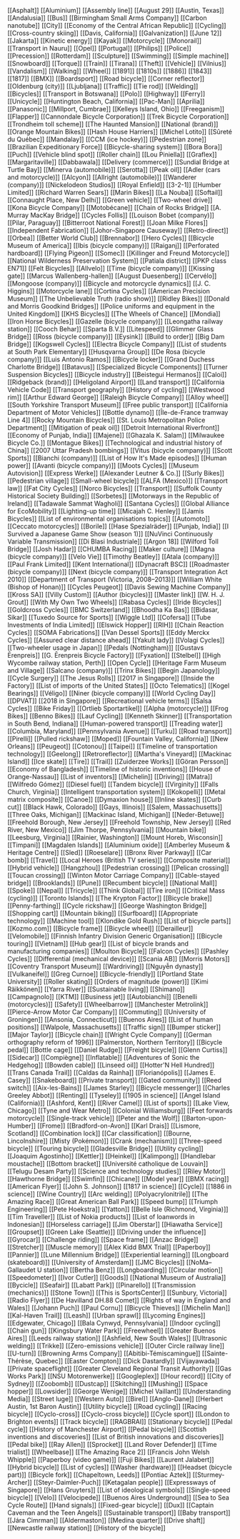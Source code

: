 [[Asphalt]]
[[Aluminium]]
[[Assembly line]]
[[August 29]]
[[Austin, Texas]]
[[Andalusia]]
[[Bus]]
[[Birmingham Small Arms Company]]
[[Carbon nanotube]]
[[City]]
[[Economy of the Central African Republic]]
[[Cycling]]
[[Cross-country skiing]]
[[Davis, California]]
[[Galvanization]]
[[June 12]]
[[Jakarta]]
[[Kinetic energy]]
[[Kayak]]
[[Motorcycle]]
[[Monorail]]
[[Transport in Nauru]]
[[Opel]]
[[Portugal]]
[[Philips]]
[[Police]]
[[Precession]]
[[Rotterdam]]
[[Sculpture]]
[[Swimming]]
[[Simple machine]]
[[Snowboard]]
[[Torque]]
[[Train]]
[[Tirana]]
[[Theft]]
[[Vehicle]]
[[Vilnius]]
[[Vandalism]]
[[Walking]]
[[Wheel]]
[[1891]]
[[1810s]]
[[1886]]
[[1843]]
[[1817]]
[[BMX]]
[[Boardsport]]
[[Road bicycle]]
[[Corner reflector]]
[[Oldenburg (city)]]
[[Ljubljana]]
[[Traffic]]
[[Tie rod]]
[[Welding]]
[[Bicycles]]
[[Transport in Botswana]]
[[Polo]]
[[Highway]]
[[Ferry]]
[[Unicycle]]
[[Huntington Beach, California]]
[[Pac-Man]]
[[Aprilia]]
[[Panasonic]]
[[Millport, Cumbrae]]
[[Kelleys Island, Ohio]]
[[Freeganism]]
[[Flapper]]
[[Cannondale Bicycle Corporation]]
[[Trek Bicycle Corporation]]
[[Trondheim toll scheme]]
[[The Haunted Mansion]]
[[National (brand)]]
[[Orange Mountain Bikes]]
[[Hash House Harriers]]
[[Michel Lotito]]
[[Sûreté du Québec]]
[[Mandalay]]
[[CCM (ice hockey)]]
[[Pedestrian zone]]
[[Brazilian Expeditionary Force]]
[[Bicycle-sharing system]]
[[Bora Bora]]
[[Puch]]
[[Vehicle blind spot]]
[[Roller chain]]
[[Lou Piniella]]
[[Graflex]]
[[Margaritaville]]
[[Dabbawala]]
[[Delivery (commerce)]]
[[Sundial Bridge at Turtle Bay]]
[[Minerva (automobile)]]
[[Serotta]]
[[Peak oil]]
[[Adler (cars and motorcycle)]]
[[Alcyon]]
[[Allright (automobile)]]
[[Wanderer (company)]]
[[Nickelodeon Studios]]
[[Royal Enfield]]
[[3-2-1]]
[[Humber Limited]]
[[Richard Warren Sears]]
[[Marin Bikes]]
[[La Nouba]]
[[Softail]]
[[Connaught Place, New Delhi]]
[[Green vehicle]]
[[Two-wheel drive]]
[[Kona Bicycle Company]]
[[Motobécane]]
[[Chain of Rocks Bridge]]
[[A. Murray MacKay Bridge]]
[[Cycles Follis]]
[[Louison Bobet (company)]]
[[Pilar, Paraguay]]
[[Bitterroot National Forest]]
[[Joan Milke Flores]]
[[Independent Fabrication]]
[[Johor–Singapore Causeway]]
[[Retro-direct]]
[[Orbea]]
[[Better World Club]]
[[Brennabor]]
[[Hero Cycles]]
[[Bicycle Museum of America]]
[[Ibis (bicycle company)]]
[[Raiganj]]
[[Perforated hardboard]]
[[Flying Pigeon]]
[[Somec]]
[[Killinger and Freund Motorcycle]]
[[National Wilderness Preservation System]]
[[Patiala district]]
[[PKP class EN71]]
[[Felt Bicycles]]
[[Allvelo]]
[[Time (bicycle company)]]
[[Kissing gate]]
[[Marcus Wallenberg-hallen]]
[[August Duesenberg]]
[[Cervélo]]
[[Mongoose (company)]]
[[Bicycle and motorcycle dynamics]]
[[J. C. Higgins]]
[[Motorcycle lane]]
[[Cortina Cycles]]
[[American Precision Museum]]
[[The Unbelievable Truth (radio show)]]
[[Ridley Bikes]]
[[Donald and Morris Goodkind Bridges]]
[[Police uniforms and equipment in the United Kingdom]]
[[KHS Bicycles]]
[[The Wheels of Chance]]
[[Mondia]]
[[Iron Horse Bicycles]]
[[Gazelle (bicycle company)]]
[[Leongatha railway station]]
[[Cooch Behar]]
[[Sparta B.V.]]
[[Litespeed]]
[[Glimmer Glass Bridge]]
[[Ross (bicycle company)]]
[[Eysink]]
[[Build to order]]
[[Big Dam Bridge]]
[[Kogswell Cycles]]
[[Electra Bicycle Company]]
[[List of students at South Park Elementary]]
[[Husqvarna Group]]
[[De Rosa (bicycle company)]]
[[Luis Antonio Ramos]]
[[Bicycle locker]]
[[Grand Duchess Charlotte Bridge]]
[[Batavus]]
[[Specialized Bicycle Components]]
[[Turner Suspension Bicycles]]
[[Bicycle industry]]
[[Beistegui Hermanos]]
[[Caloi]]
[[Ridgeback (brand)]]
[[Heligoland Airport]]
[[Land transport]]
[[California Vehicle Code]]
[[Transport geography]]
[[History of cycling]]
[[Westwood rim]]
[[Arthur Edward George]]
[[Raleigh Bicycle Company]]
[[Alloy wheel]]
[[South Yorkshire Transport Museum]]
[[Free public transport]]
[[California Department of Motor Vehicles]]
[[Bottle dynamo]]
[[Île-de-France tramway Line 4]]
[[Rocky Mountain Bicycles]]
[[St. Louis Metropolitan Police Department]]
[[Mitigation of peak oil]]
[[Detroit International Riverfront]]
[[Economy of Punjab, India]]
[[Majene]]
[[Ghazala K. Salam]]
[[Milwaukee Bicycle Co.]]
[[Montague Bikes]]
[[Technological and industrial history of China]]
[[2007 Uttar Pradesh bombings]]
[[Vitus (bicycle company)]]
[[Scott Sports]]
[[Bianchi (company)]]
[[List of How It's Made episodes]]
[[Human power]]
[[Avanti (bicycle company)]]
[[Moots Cycles]]
[[Museum Autovision]]
[[Express Werke]]
[[Alexander Leutner & Co.]]
[[Surly Bikes]]
[[Pedestrian village]]
[[Small-wheel bicycle]]
[[ALFA (Mexico)]]
[[Transport law]]
[[Fat City Cycles]]
[[Norco Bicycles]]
[[Transport]]
[[Suffolk County Historical Society Building]]
[[Sorbetes]]
[[Motorways in the Republic of Ireland]]
[[Tadawale Sammat Wagholi]]
[[Santana Cycles]]
[[Global Alliance for EcoMobility]]
[[Lighting-up time]]
[[Micajah C. Henley]]
[[Jamis Bicycles]]
[[List of environmental organisations topics]]
[[Automoto]]
[[Ceccato motorcycles]]
[[Borile]]
[[Hase Spezialräder]]
[[Punjab, India]]
[[I Survived a Japanese Game Show (season 1)]]
[[NuVinci Continuously Variable Transmission]]
[[Di Blasi Industriale]]
[[Argon 18]]
[[Wilford Toll Bridge]]
[[Josh Hadar]]
[[CHUMBA Racing]]
[[Maker culture]]
[[Magna (bicycle company)]]
[[Velo Vie]]
[[Timothy Beatley]]
[[Atala (company)]]
[[Paul Frank Limited]]
[[Kent International]]
[[Dynacraft BSC]]
[[Roadmaster (bicycle company)]]
[[Next (bicycle company)]]
[[Transport Integration Act 2010]]
[[Department of Transport (Victoria, 2008–2013)]]
[[William White (Bishop of Honan)]]
[[Cycles Peugeot]]
[[Davis Sewing Machine Company]]
[[Kross SA]]
[[Villy Custom]]
[[Author (bicycles)]]
[[Master link]]
[[W. H. J. Grout]]
[[With My Own Two Wheels]]
[[Rabasa Cycles]]
[[Iride Bicycles]]
[[Goldcross Cycles]]
[[BMC Switzerland]]
[[Bhoodha Ka Bas]]
[[Bidasar, Sikar]]
[[Tuxedo Source for Sports]]
[[Wiggle Ltd]]
[[Cofersa]]
[[Tube Investments of India Limited]]
[[Elswick Hopper]]
[[RIH]]
[[Chain Reaction Cycles]]
[[SOMA Fabrications]]
[[Van Dessel Sports]]
[[Eddy Merckx Cycles]]
[[Assured clear distance ahead]]
[[Yakult lady]]
[[Volagi Cycles]]
[[Two-wheeler usage in Japan]]
[[Pedals (Nottingham)]]
[[Gustavs Ērenpreis]]
[[G. Ērenpreis Bicycle Factory]]
[[Fyxation]]
[[Stelbel]]
[[High Wycombe railway station, Perth]]
[[Open Cycle]]
[[Heritage Farm Museum and Village]]
[[Salcano (company)]]
[[Trinx Bikes]]
[[Begin Japanology]]
[[Cycle Surgery]]
[[The Jesus Rolls]]
[[2017 in Singapore]]
[[Inside the Factory]]
[[List of imports of the United States]]
[[Octo Telematics]]
[[Kogel Bearings]]
[[Véligo]]
[[Niner (bicycle company)]]
[[World Cycling Day]]
[[DPVAT]]
[[2018 in Singapore]]
[[Recreational vehicle terms]]
[[Salsa Cycles]]
[[Bike Friday]]
[[Ortlieb Sportartikel]]
[[Alpha (motorcycle)]]
[[Frog Bikes]]
[[Benno Bikes]]
[[Lauf Cycling]]
[[Kenneth Skinner]]
[[Transportation in South Bend, Indiana]]
[[Human-powered transport]]
[[Treading water]]
[[Columbia, Maryland]]
[[Pennsylvania Avenue]]
[[Turku]]
[[Road transport]]
[[Pirelli]]
[[Pulled rickshaw]]
[[Moped]]
[[Fountain Valley, California]]
[[New Orleans]]
[[Peugeot]]
[[Cotonou]]
[[Taipei]]
[[Timeline of transportation technology]]
[[Geelong]]
[[Retroreflector]]
[[Martha's Vineyard]]
[[Mackinac Island]]
[[Ice skate]]
[[Tire]]
[[Trail]]
[[Zuiderzee Works]]
[[Göran Persson]]
[[Economy of Bangladesh]]
[[Timeline of historic inventions]]
[[House of Orange-Nassau]]
[[List of inventors]]
[[Michelin]]
[[Driving]]
[[Matra]]
[[Wilfredo Gómez]]
[[Diesel fuel]]
[[Tandem bicycle]]
[[Virginity]]
[[Falls Church, Virginia]]
[[Intelligent transportation system]]
[[Kokopelli]]
[[Metal matrix composite]]
[[Canoe]]
[[Dymaxion house]]
[[Inline skates]]
[[Curb cut]]
[[Black Hawk, Colorado]]
[[Gays, Illinois]]
[[Salem, Massachusetts]]
[[Three Oaks, Michigan]]
[[Mackinac Island, Michigan]]
[[Neder-Betuwe]]
[[Freehold Borough, New Jersey]]
[[Freehold Township, New Jersey]]
[[Red River, New Mexico]]
[[Jim Thorpe, Pennsylvania]]
[[Mountain bike]]
[[Leesburg, Virginia]]
[[Rainier, Washington]]
[[Mount Horeb, Wisconsin]]
[[Timpani]]
[[Magdalen Islands]]
[[Aluminium oxide]]
[[Amberley Museum & Heritage Centre]]
[[Sled]]
[[Roeselare]]
[[Bronx River Parkway]]
[[Car bomb]]
[[Travel]]
[[Local Heroes (British TV series)]]
[[Composite material]]
[[Hybrid vehicle]]
[[Hangzhou]]
[[Pedestrian crossing]]
[[Pelican crossing]]
[[Toucan crossing]]
[[Winton Motor Carriage Company]]
[[Cable-stayed bridge]]
[[Brooklands]]
[[Pune]]
[[Recumbent bicycle]]
[[National Mall]]
[[Spoke]]
[[Nepal]]
[[Tricycle]]
[[Think Global]]
[[Tire iron]]
[[Critical Mass (cycling)]]
[[Toronto Islands]]
[[The Krypton Factor]]
[[Bicycle brake]]
[[Penny-farthing]]
[[Cycle rickshaw]]
[[George Washington Bridge]]
[[Shopping cart]]
[[Mountain biking]]
[[Surfboard]]
[[Appropriate technology]]
[[Machine tool]]
[[Klondike Gold Rush]]
[[List of bicycle parts]]
[[Kozmo.com]]
[[Bicycle frame]]
[[Bicycle wheel]]
[[Derailleur]]
[[Velomobile]]
[[Finnish Infantry Division Generic Organisation]]
[[Bicycle touring]]
[[Vietnam]]
[[Hub gear]]
[[List of bicycle brands and manufacturing companies]]
[[Moulton Bicycle]]
[[Falcon Cycles]]
[[Pashley Cycles]]
[[Differential (mechanical device)]]
[[Scania AB]]
[[Morris Motors]]
[[Coventry Transport Museum]]
[[Wardriving]]
[[Nguyễn dynasty]]
[[Vulkaneifel]]
[[Greg Curnoe]]
[[Bicycle-friendly]]
[[Portland State University]]
[[Roller skating]]
[[Orders of magnitude (power)]]
[[Kimi Räikkönen]]
[[Yarra River]]
[[Sustainable living]]
[[Shimano]]
[[Campagnolo]]
[[KTM]]
[[Business jet]]
[[Autobianchi]]
[[Benelli (motorcycles)]]
[[Safety]]
[[Wheelbarrow]]
[[Manchester Metrolink]]
[[Pierce-Arrow Motor Car Company]]
[[Commuting]]
[[University of Groningen]]
[[Ansonia, Connecticut]]
[[Buenos Aires]]
[[List of human positions]]
[[Walpole, Massachusetts]]
[[Traffic sign]]
[[Bumper sticker]]
[[Major Taylor]]
[[Bicycle chain]]
[[Wright Cycle Company]]
[[German orthography reform of 1996]]
[[Palmerston, Northern Territory]]
[[Bicycle pedal]]
[[Bottle cage]]
[[Daniel Rudge]]
[[Freight bicycle]]
[[Glenn Curtiss]]
[[Sidecar]]
[[Compiègne]]
[[Inflatable]]
[[Adventures of Sonic the Hedgehog]]
[[Bowden cable]]
[[Linseed oil]]
[[Hotter'N Hell Hundred]]
[[Trans Canada Trail]]
[[Caldas da Rainha]]
[[Florianópolis]]
[[James E. Casey]]
[[Snakeboard]]
[[Private transport]]
[[Gated community]]
[[Reed switch]]
[[Aix-les-Bains]]
[[James Starley]]
[[Bicycle messenger]]
[[Charles Greeley Abbot]]
[[Renting]]
[[Tyseley]]
[[1905 in science]]
[[Angel Island (California)]]
[[Ashford, Kent]]
[[River Camel]]
[[List of sports]]
[[Lake View, Chicago]]
[[Tyne and Wear Metro]]
[[Colonial Williamsburg]]
[[Feet forwards motorcycle]]
[[Single-track vehicle]]
[[Peter and the Wolf]]
[[Barton-upon-Humber]]
[[Frome]]
[[Bradford-on-Avon]]
[[Karl Drais]]
[[Lismore, Scotland]]
[[Combination lock]]
[[Car classification]]
[[Bourne, Lincolnshire]]
[[Misty (Pokémon)]]
[[Crank (mechanism)]]
[[Three-speed bicycle]]
[[Touring bicycle]]
[[Gladesville Bridge]]
[[Utility cycling]]
[[Joaquim Agostinho]]
[[Kettler]]
[[Heinkel]]
[[Kalimpong]]
[[Handlebar moustache]]
[[Bottom bracket]]
[[Université catholique de Louvain]]
[[Telugu Desam Party]]
[[Science and technology studies]]
[[Riley Motor]]
[[Hawthorne Bridge]]
[[Swimfin]]
[[Chicane]]
[[Model year]]
[[BMX racing]]
[[American Flyer]]
[[John S. Johnson]]
[[1817 in science]]
[[Cycle]]
[[1886 in science]]
[[Wine Country]]
[[Arc welding]]
[[Polyacrylonitrile]]
[[The Amazing Race]]
[[Great American Ball Park]]
[[Speed bump]]
[[Triumph Engineering]]
[[Pete Hoekstra]]
[[Yatton]]
[[Belle Isle (Richmond, Virginia)]]
[[Tim Traveller]]
[[List of Nokia products]]
[[List of loanwords in Indonesian]]
[[Horseless carriage]]
[[Jim Oberstar]]
[[Hiawatha Service]]
[[Groupset]]
[[Green Lake (Seattle)]]
[[Driving under the influence]]
[[Gyrocar]]
[[Challenge riding]]
[[Space frame]]
[[Anzac Bridge]]
[[Stretcher]]
[[Muscle memory]]
[[Alex Kidd BMX Trial]]
[[Paperboy]]
[[Pannier]]
[[Lune Millennium Bridge]]
[[Experiential learning]]
[[Longboard (skateboard)]]
[[University of Amsterdam]]
[[JMC Bicycles]]
[[NoMa–Gallaudet U station]]
[[Bertha Benz]]
[[Longboarding]]
[[Circular motion]]
[[Speedometer]]
[[Ivor Cutler]]
[[Goods]]
[[National Museum of Australia]]
[[Bycicle]]
[[Seafair]]
[[Labatt Park]]
[[Pinarello]]
[[Transmission (mechanics)]]
[[Stone Town]]
[[This is SportsCenter]]
[[Sunbury, Victoria]]
[[Radio Flyer]]
[[De Havilland DH.88 Comet]]
[[Rights of way in England and Wales]]
[[Johann Puch]]
[[Paul Cornu]]
[[Bicycle Thieves]]
[[Michelin Man]]
[[Kal-Haven Trail]]
[[Leash]]
[[Urban sprawl]]
[[Lycoming Engines]]
[[Edgewater, Chicago]]
[[Bala Cynwyd, Pennsylvania]]
[[Indoor cycling]]
[[Chain gun]]
[[Kingsbury Water Park]]
[[Freewheel]]
[[Greater Buenos Aires]]
[[Leeds railway station]]
[[Ashfield, New South Wales]]
[[Ultrasonic welding]]
[[Trikke]]
[[Zero-emissions vehicle]]
[[Outer Circle railway line]]
[[U-turn]]
[[Browning Arms Company]]
[[Abitibi-Témiscamingue]]
[[Sainte-Thérèse, Quebec]]
[[Easter Compton]]
[[Dick Dastardly]]
[[Vijayawada]]
[[Private spaceflight]]
[[Greater Cleveland Regional Transit Authority]]
[[Gas Works Park]]
[[NSU Motorenwerke]]
[[Googleplex]]
[[Hour record]]
[[City of Sydney]]
[[Zoobomb]]
[[Dustcap]]
[[Skitching]]
[[Mushing]]
[[Space hopper]]
[[Lowsider]]
[[George Wenige]]
[[Michel Vaillant]]
[[Understanding Media]]
[[Street luge]]
[[Western Auto]]
[[Birel]]
[[Anglo-Dane]]
[[Herbert Austin, 1st Baron Austin]]
[[Utility bicycle]]
[[Road cycling]]
[[Racing bicycle]]
[[Cyclo-cross]]
[[Cyclo-cross bicycle]]
[[Cycle sport]]
[[London to Brighton events]]
[[Track bicycle]]
[[RAGBRAI]]
[[Stationary bicycle]]
[[Pedal cycle]]
[[History of Manchester Airport]]
[[Pedal bicycle]]
[[Scottish inventions and discoveries]]
[[List of British innovations and discoveries]]
[[Pedal bike]]
[[Ray Allen]]
[[Sprocket]]
[[Land Rover Defender]]
[[Time trialist]]
[[Wheelbase]]
[[The Amazing Race 2]]
[[Francis John Welsh Whipple]]
[[Paperboy (video game)]]
[[Fuji Bikes]]
[[Laurent Jalabert]]
[[Hybrid bicycle]]
[[List of cycles]]
[[Washer (hardware)]]
[[Headset (bicycle part)]]
[[Bicycle fork]]
[[Chapeltown, Leeds]]
[[Pontiac Aztek]]
[[Sturmey-Archer]]
[[Steyr-Daimler-Puch]]
[[Ketagalan people]]
[[Expressways of Singapore]]
[[Hans Gruyters]]
[[List of ideological symbols]]
[[Single-speed bicycle]]
[[Velo]]
[[Velocipede]]
[[Buenos Aires Underground]]
[[Sea to Sea Cycle Route]]
[[Hand signals]]
[[Fixed-gear bicycle]]
[[Dux]]
[[Captain Caveman and the Teen Angels]]
[[Sustainable transport]]
[[Baby transport]]
[[Jára Cimrman]]
[[Aldermaston]]
[[Medina quarter]]
[[Drive shaft]]
[[Newcastle railway station]]
[[History of the bicycle]]
